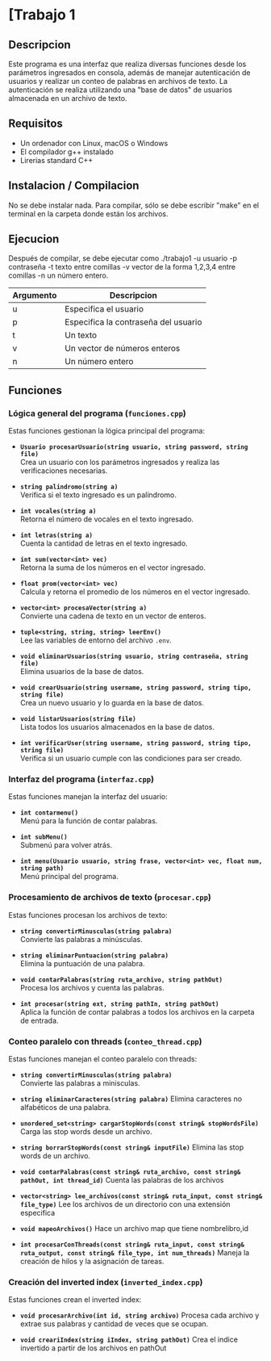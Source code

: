# [Trabajo 1
## Descripcion
Este programa es una interfaz que realiza diversas funciones desde los parámetros ingresados en consola, además de manejar autenticación de usuarios y realizar un conteo de palabras en archivos de texto. La autenticación se realiza utilizando una "base de datos" de usuarios almacenada en un archivo de texto.


## Requisitos
- Un ordenador con Linux, macOS o Windows
- El compilador g++ instalado
- Lirerias standard C++


## Instalacion / Compilacion
No se debe instalar nada. Para compilar, sólo se debe escribir "make" en el terminal en la carpeta donde están los archivos.

## Ejecucion
Después de compilar, se debe ejecutar como ./trabajo1 -u usuario -p contraseña -t texto entre comillas -v vector de la forma 1,2,3,4 entre comillas -n un número entero.

| Argumento | Descripcion |
| -------- | ----------- |
| u | Especifica el usuario |
| p | Especifica la contraseña del usuario |
| t | Un texto |
| v | Un vector de números enteros |
| n | Un número entero |

## Funciones

### Lógica general del programa (`funciones.cpp`)

Estas funciones gestionan la lógica principal del programa:

- **`Usuario procesarUsuario(string usuario, string password, string file)`**  
  Crea un usuario con los parámetros ingresados y realiza las verificaciones necesarias.

- **`string palindromo(string a)`**  
  Verifica si el texto ingresado es un palíndromo.

- **`int vocales(string a)`**  
  Retorna el número de vocales en el texto ingresado.

- **`int letras(string a)`**  
  Cuenta la cantidad de letras en el texto ingresado.

- **`int sum(vector<int> vec)`**  
  Retorna la suma de los números en el vector ingresado.

- **`float prom(vector<int> vec)`**  
  Calcula y retorna el promedio de los números en el vector ingresado.

- **`vector<int> procesaVector(string a)`**  
  Convierte una cadena de texto en un vector de enteros.

- **`tuple<string, string, string> leerEnv()`**  
  Lee las variables de entorno del archivo `.env`.

- **`void eliminarUsuarios(string usuario, string contraseña, string file)`**  
  Elimina usuarios de la base de datos.

- **`void crearUsuario(string username, string password, string tipo, string file)`**  
  Crea un nuevo usuario y lo guarda en la base de datos.

- **`void listarUsuarios(string file)`**  
  Lista todos los usuarios almacenados en la base de datos.

- **`int verificarUser(string username, string password, string tipo, string file)`**  
  Verifica si un usuario cumple con las condiciones para ser creado.

### Interfaz del programa (`interfaz.cpp`)

Estas funciones manejan la interfaz del usuario:

- **`int contarmenu()`**  
  Menú para la función de contar palabras.

- **`int subMenu()`**  
  Submenú para volver atrás.

- **`int menu(Usuario usuario, string frase, vector<int> vec, float num, string path)`**  
  Menú principal del programa.

### Procesamiento de archivos de texto (`procesar.cpp`)

Estas funciones procesan los archivos de texto:

- **`string convertirMinusculas(string palabra)`**  
  Convierte las palabras a minúsculas.

- **`string eliminarPuntuacion(string palabra)`**  
  Elimina la puntuación de una palabra.

- **`void contarPalabras(string ruta_archivo, string pathOut)`**  
  Procesa los archivos y cuenta las palabras.

- **`int procesar(string ext, string pathIn, string pathOut)`**  
  Aplica la función de contar palabras a todos los archivos en la carpeta de entrada.

### Conteo paralelo con threads (`conteo_thread.cpp`)

Estas funciones manejan el conteo paralelo con threads:

- **`string convertirMinusculas(string palabra)`**  
  Convierte las palabras a minisculas.

- **`string eliminarCaracteres(string palabra)`**
  Elimina caracteres no alfabéticos de una palabra.

- **`unordered_set<string> cargarStopWords(const string& stopWordsFile)`**
  Carga las stop words desde un archivo.

- **`string borrarStopWords(const string& inputFile)`**
  Elimina las stop words de un archivo.

- **`void contarPalabras(const string& ruta_archivo, const string& pathOut, int thread_id)`**
  Cuenta las palabras de los archivos

- **`vector<string> lee_archivos(const string& ruta_input, const string& file_type)`**
  Lee los archivos de un directorio con una extensión especifica

- **`void mapeoArchivos()`**
  Hace un archivo map que tiene nombrelibro,id

- **`int procesarConThreads(const string& ruta_input, const string& ruta_output, const string& file_type, int num_threads)`**
  Maneja la creación de hilos y la asignación de tareas.

### Creación del inverted index (`inverted_index.cpp`)

Estas funciones crean el inverted index:

- **`void procesarArchivo(int id, string archivo)`**
  Procesa cada archivo y extrae sus palabras y cantidad de veces que se ocupan.

- **`void creariIndex(string iIndex, string pathOut)`**
  Crea el indice invertido a partir de los archivos en pathOut


